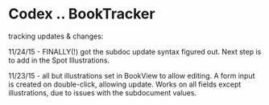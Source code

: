 # Codex .. BookTracker

tracking updates & changes:

11/24/15 - FINALLY(!) got the subdoc update syntax figured out. Next step is to add in the Spot Illustrations.

11/23/15 - all but illustrations set in BookView to allow editing. A form input is created on double-click, allowing update. Works on all fields except illustrations, due to issues with the subdocument values.